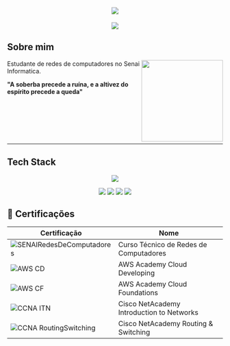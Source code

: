 <h1 align="center">
  <img src=https://capsule-render.vercel.app/api?type=rounded&height=250&color=003153&text=CLAUDIA&fontColor=FFFFFF&fontAlignY=50>
</h1>

<p align="center">
<img src=https://readme-typing-svg.herokuapp.com?font=roboto&size=32&duration=6000&pause=2000&color=FFFFFF&center=true&vCenter=true&width=435&lines=Em+Construção>
<p>

## Sobre mim

<img align="right" height="190" src="https://cdn.pixabay.com/animation/2023/05/17/16/04/16-04-26-783_512.gif">

Estudante de redes de computadores no Senai Informatica.

**"A soberba precede a ruína, e a altivez do espírito precede a queda"**

<br>
<br>
<br>
<br>
<br>

---

  ## Tech Stack

<p align="center">
  <img src="https://skillicons.dev/icons?i=aws,azure,nginx,grafana,windows,ps">  
</p>

<p align="center">
    <img src="https://img.shields.io/badge/Trello-0052CC?logo=trello&logoColor=fff"">
    <img src="https://img.shields.io/badge/Vim-%2311AB00.svg?logo=vim&logoColor=white">
    <img src="https://custom-icon-badges.demolab.com/badge/Visual%20Studio%20Code-0078d7.svg?logo=vsc&logoColor=white">
    <img src="https://img.shields.io/badge/Miro-050038?logo=miro&logoColor=fff">
</p>



## 🥇 Certificações

| Certificação | Nome | 
| --- | --- |
| ![SENAIRedesDeComputadores](https://img.shields.io/badge/SENAI_-Computer_Networks-t?labelColor=red&color=white) | Curso Técnico de Redes de Computadores |
| ![AWS CD](https://img.shields.io/badge/AWS_Cloud_Developing-t?logo=amazonwebservices&color=orange) | AWS Academy Cloud Developing |
| ![AWS CF](https://img.shields.io/badge/AWS_Cloud_Foundations-t?style=flat&logo=amazonwebservices&logoSize=amg&color=orange&link=https%3A%2F%2Fwww.credly.com%2Fbadges%2F095c6207-2b6e-4176-a752-29a1457ea846) | AWS Academy Cloud Foundations |
| ![CCNA ITN](https://img.shields.io/badge/CISCO_Introduction_To_Networks-t?style=flat&logo=cisco&logoSize=amg&color=black) | Cisco NetAcademy Introduction to Networks |
| ![CCNA RoutingSwitching](https://img.shields.io/badge/CISCO_Routing_%26_Switching-t?logo=cisco&color=black) | Cisco NetAcademy Routing & Switching |
